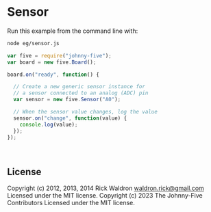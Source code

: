 <!--remove-start-->

# Sensor

<!--remove-end-->








Run this example from the command line with:
```bash
node eg/sensor.js
```


```javascript
var five = require("johnny-five");
var board = new five.Board();

board.on("ready", function() {

  // Create a new generic sensor instance for
  // a sensor connected to an analog (ADC) pin
  var sensor = new five.Sensor("A0");

  // When the sensor value changes, log the value
  sensor.on("change", function(value) {
    console.log(value);
  });
});

```








&nbsp;

<!--remove-start-->

## License
Copyright (c) 2012, 2013, 2014 Rick Waldron <waldron.rick@gmail.com>
Licensed under the MIT license.
Copyright (c) 2023 The Johnny-Five Contributors
Licensed under the MIT license.

<!--remove-end-->
